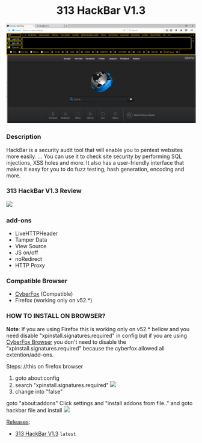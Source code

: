 <center>
<h1>313 HackBar V1.3</h1>
</center>

<img src="image/313 HackBar V1.3.png"/>

### Description

HackBar is a security audit tool that will enable you to pentest websites more easily. ... You can use it to check site security by performing SQL injections, XSS holes and more. It also has a user-friendly interface that makes it easy for you to do fuzz testing, hash generation, encoding and more.

### 313 HackBar V1.3 Review
<img src="image/313 HackBar V1.3.mp4">

### add-ons
 - LiveHTTPHeader 
 - Tamper Data
 - View Source
 - JS on/off
 - noRedirect
 - HTTP Proxy 

### Compatible Browser
 - [CyberFox](https://sourceforge.net/projects/cyberfox/) (Compatible)
 - Firefox (working only on v52.*)

### HOW TO INSTALL ON BROWSER?

<b>Note</b>: If you are using Firefox this is working only on v52.* bellow and you need disable "xpinstall.signatures.required" in config but if you are using [CyberFox Browser](https://sourceforge.net/projects/cyberfox/) you don't need to disable the "xpinstall.signatures.required" because the cyberfox allowed all extention/add-ons.
 
Steps: //this on firefox browser
1. goto about:config
2. search "xpinstall.signatures.required"
![](https://github.com/PhHitachi/Hackbar/blob/master/img/xpiinstall.png)
3. change into "false"

goto "about:addons" 
Click settings and "install addons from file.." and goto hackbar file and install 
![](https://github.com/PhHitachi/Hackbar/blob/master/img/install-from-files.png)

[Releases](https://github.com/313Team/313-HackBar/releases):

- [313 HackBar V1.3](https://github.com/313Team/313-HackBar/releases/tag/313HackBar) `latest`
